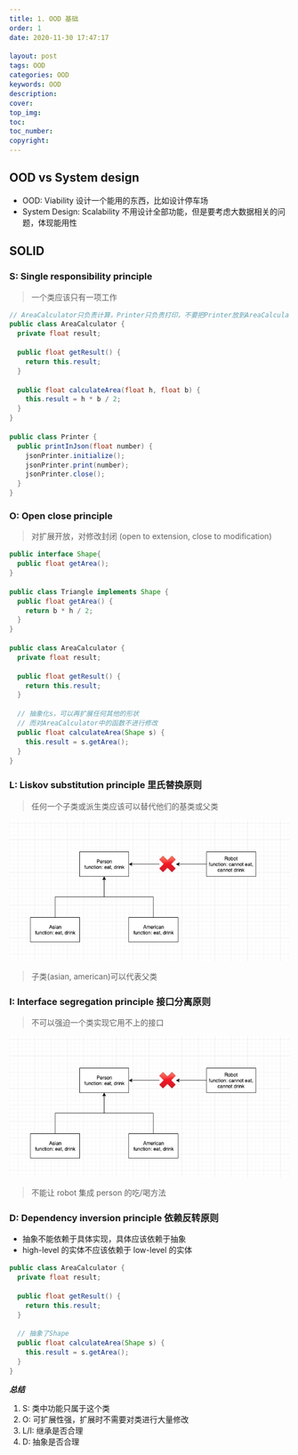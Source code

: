 ```yaml
---
title: 1. OOD 基础
order: 1
date: 2020-11-30 17:47:17

layout: post
tags: OOD
categories: OOD
keywords: OOD
description:
cover:
top_img:
toc:
toc_number:
copyright:
---
```


## OOD vs System design

- OOD: Viability 设计一个能用的东西，比如设计停车场
- System Design: Scalability 不用设计全部功能，但是要考虑大数据相关的问题，体现能用性

## SOLID

### S: Single responsibility principle

> 一个类应该只有一项工作

```java
// AreaCalculator只负责计算，Printer只负责打印，不要把Printer放到AreaCalculator中
public class AreaCalculator {
  private float result;

  public float getResult() {
    return this.result;
  }

  public float calculateArea(float h, float b) {
    this.result = h * b / 2;
  }
}

public class Printer {
  public printInJson(float number) {
    jsonPrinter.initialize();
    jsonPrinter.print(number);
    jsonPrinter.close();
  }
}
```

### O: Open close principle

> 对扩展开放，对修改封闭 (open to extension, close to modification)

```java
public interface Shape{
  public float getArea();
}

public class Triangle implements Shape {
  public float getArea() {
    return b * h / 2;
  }
}

public class AreaCalculator {
  private float result;

  public float getResult() {
    return this.result;
  }

  // 抽象化s，可以再扩展任何其他的形状
  // 而对AreaCalculator中的函数不进行修改
  public float calculateArea(Shape s) {
    this.result = s.getArea();
  }
}
```

### L: Liskov substitution principle 里氏替换原则

> 任何一个子类或派生类应该可以替代他们的基类或父类

![image tooltip here](./assets/1.png)

> 子类(asian, american)可以代表父类

### I: Interface segregation principle 接口分离原则

> 不可以强迫一个类实现它用不上的接口

![image tooltip here](./assets/1.png)

> 不能让 robot 集成 person 的吃/喝方法

### D: Dependency inversion principle 依赖反转原则

- 抽象不能依赖于具体实现，具体应该依赖于抽象
- high-level 的实体不应该依赖于 low-level 的实体

```java
public class AreaCalculator {
  private float result;

  public float getResult() {
    return this.result;
  }

  // 抽象了Shape
  public float calculateArea(Shape s) {
    this.result = s.getArea();
  }
}
```

**_总结_**

1. S: 类中功能只属于这个类
2. O: 可扩展性强，扩展时不需要对类进行大量修改
3. L/I: 继承是否合理
4. D: 抽象是否合理
